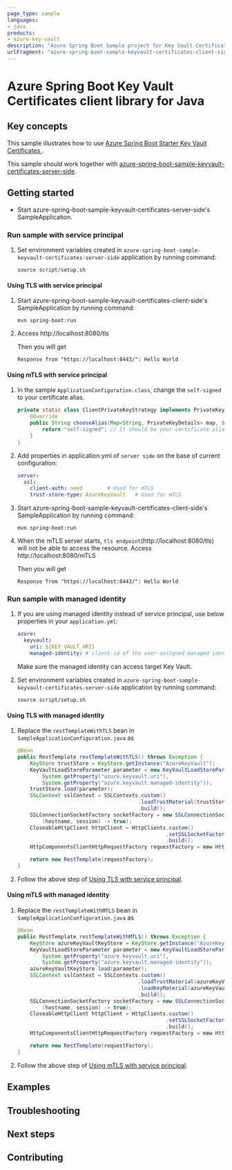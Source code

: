 ```yaml
---
page_type: sample
languages:
- java
products:
- azure-key-vault
description: "Azure Spring Boot Sample project for Key Vault Certificates client library client side"
urlFragment: "azure-spring-boot-sample-keyvault-certificates-client-side"
---
```


# Azure Spring Boot Key Vault Certificates client library for Java

## Key concepts
This sample illustrates how to use [Azure Spring Boot Starter Key Vault Certificates ][azure_spring_boot_starter_key_vault_certificates].

This sample should work together with [azure-spring-boot-sample-keyvault-certificates-server-side].

## Getting started


- Start azure-spring-boot-sample-keyvault-certificates-server-side's SampleApplication.

### Run sample with service principal
1. Set environment variables created in `azure-spring-boot-sample-keyvault-certificates-server-side` application by running command:
   ```
   source script/setup.sh
   ```
#### Using TLS with service principal
1. Start azure-spring-boot-sample-keyvault-certificates-client-side's SampleApplication by running command:
   ```
   mvn spring-boot:run
   ```
1. Access http://localhost:8080/tls

    Then you will get
    ```text
    Response from "https://localhost:8443/": Hello World
    ```

#### Using mTLS with service principal
1. In the sample `ApplicationConfiguration.class`, change the `self-signed` to your certificate alias.
    <!-- embedme ../azure-spring-boot-starter-keyvault-certificates/keyvault-certificates-client-side/src/main/java/com/azure/spring/security/keyvault/certificates/sample/client/side/SampleApplicationConfiguration.java#L70-L75 -->
    ```java
    private static class ClientPrivateKeyStrategy implements PrivateKeyStrategy {
        @Override
        public String chooseAlias(Map<String, PrivateKeyDetails> map, Socket socket) {
            return "self-signed"; // It should be your certificate alias used in client-side
        }
    }
    ``` 
1. Add properties in application.yml of `server side` on the base of current configuration:
    ```yaml
    server:
      ssl:
        client-auth: need        # Used for mTLS
        trust-store-type: AzureKeyVault   # Used for mTLS   
    ```
1. Start azure-spring-boot-sample-keyvault-certificates-client-side's SampleApplication by running command:
   ```
   mvn spring-boot:run
   ```
1. When the mTLS server starts, `tls endpoint`(http://localhost:8080/tls) will not be able to access the resource. Access http://localhost:8080/mTLS

    Then you will get
    ```text
    Response from "https://localhost:8443/": Hello World
    ```

### Run sample with managed identity
1. If you are using managed identity instead of service principal, use below properties in your `application.yml`:

    ```yaml
    azure:
      keyvault:
        uri: ${KEY_VAULT_URI}
        managed-identity: # client-id of the user-assigned managed identity to use. If empty, then system-assigned managed identity will be used.
    ```
    Make sure the managed identity can access target Key Vault.
1. Set environment variables created in `azure-spring-boot-sample-keyvault-certificates-server-side` application by running command:
   ```
   source script/setup.sh
   ```

#### Using TLS with managed identity
1. Replace the `restTemplateWithTLS` bean in `SampleApplicationConfiguration.java` as
    <!-- embedme ../azure-spring-boot-starter-keyvault-certificates/keyvault-certificates-client-side/src/main/java/com/azure/spring/security/keyvault/KeyVaultJcaManagedIdentitySample.java#L22-L40 -->
    ```java
    @Bean
    public RestTemplate restTemplateWithTLS() throws Exception {
        KeyStore trustStore = KeyStore.getInstance("AzureKeyVault");
        KeyVaultLoadStoreParameter parameter = new KeyVaultLoadStoreParameter(
            System.getProperty("azure.keyvault.uri"),
            System.getProperty("azure.keyvault.managed-identity"));
        trustStore.load(parameter);
        SSLContext sslContext = SSLContexts.custom()
                                           .loadTrustMaterial(trustStore, null)
                                           .build();
        SSLConnectionSocketFactory socketFactory = new SSLConnectionSocketFactory(sslContext,
            (hostname, session) -> true);
        CloseableHttpClient httpClient = HttpClients.custom()
                                                    .setSSLSocketFactory(socketFactory)
                                                    .build();
        HttpComponentsClientHttpRequestFactory requestFactory = new HttpComponentsClientHttpRequestFactory(httpClient);
    
        return new RestTemplate(requestFactory);
    }
    ```
1. Follow the above step of [Using TLS with service principal](#using-tls-with-service-principal).

#### Using mTLS with managed identity
1. Replace the `restTemplateWithMTLS` bean in `SampleApplicationConfiguration.java` as
    <!-- embedme ../azure-spring-boot-starter-keyvault-certificates/keyvault-certificates-client-side/src/main/java/com/azure/spring/security/keyvault/KeyVaultJcaManagedIdentitySample.java#L42-L61 -->
    ```java
    @Bean
    public RestTemplate restTemplateWithMTLS() throws Exception {
        KeyStore azureKeyVaultKeyStore = KeyStore.getInstance("AzureKeyVault");
        KeyVaultLoadStoreParameter parameter = new KeyVaultLoadStoreParameter(
            System.getProperty("azure.keyvault.uri"),
            System.getProperty("azure.keyvault.managed-identity"));
        azureKeyVaultKeyStore.load(parameter);
        SSLContext sslContext = SSLContexts.custom()
                                           .loadTrustMaterial(azureKeyVaultKeyStore, null)
                                           .loadKeyMaterial(azureKeyVaultKeyStore, "".toCharArray(), new ClientPrivateKeyStrategy())
                                           .build();
        SSLConnectionSocketFactory socketFactory = new SSLConnectionSocketFactory(sslContext,
            (hostname, session) -> true);
        CloseableHttpClient httpClient = HttpClients.custom()
                                                    .setSSLSocketFactory(socketFactory)
                                                    .build();
        HttpComponentsClientHttpRequestFactory requestFactory = new HttpComponentsClientHttpRequestFactory(httpClient);
    
        return new RestTemplate(requestFactory);
    }
    ```
1. Follow the above step of [Using mTLS with service principal](#using-mtls-with-service-principal).

## Examples
## Troubleshooting
## Next steps
## Contributing

<!-- LINKS -->

[azure_spring_boot_starter_key_vault_certificates]: https://github.com/Azure/azure-sdk-for-java/blob/azure-spring-boot_3.6.0/sdk/spring/azure-spring-boot-starter-keyvault-certificates/README.md
[steps_to_store_certificate]: https://github.com/Azure/azure-sdk-for-java/blob/azure-spring-boot_3.6.0/sdk/spring/azure-spring-boot-starter-keyvault-certificates/README.md#creating-an-azure-key-vault
[azure-spring-boot-sample-keyvault-certificates-server-side]: https://github.com/Azure-Samples/azure-spring-boot-samples/blob/main/keyvault/azure-spring-boot-starter-keyvault-certificates/keyvault-certificates-server-side
